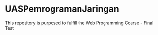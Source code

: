 # UASPemrogramanJaringan
This repository is purposed to fulfill the Web Programming Course - Final Test
